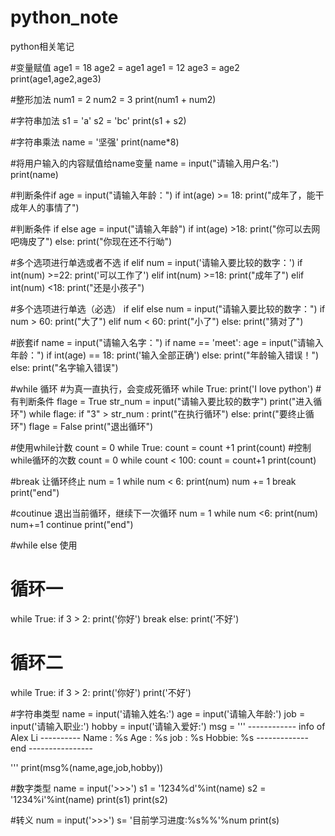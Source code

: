 # python_note
python相关笔记

#变量赋值
age1 = 18
age2 = age1
age1 = 12
age3 = age2
print(age1,age2,age3)

#整形加法
num1 = 2
num2 = 3
print(num1 + num2)

#字符串加法
s1 = 'a'
s2 = 'bc'
print(s1 + s2)

#字符串乘法
name = '坚强'
print(name*8)

#将用户输入的内容赋值给name变量
name = input("请输入用户名:")
print(name)

#判断条件if
age = input("请输入年龄：")
if int(age) >= 18:
    print("成年了，能干成年人的事情了")

#判断条件 if else
age = input("请输入年龄")
if int(age) >18:
    print("你可以去网吧嗨皮了")
else:
    print("你现在还不行呦")

#多个选项进行单选或者不选 if elif
num = input('请输入要比较的数字：')
if int(num) >=22:
    print('可以工作了')
elif int(num) >=18:
    print("成年了")
elif int(num) <18:
    print("还是小孩子")

#多个选项进行单选（必选） if elif else
num = input("请输入要比较的数字：")
if num > 60:
    print("大了")
elif num < 60:
    print("小了")
else:
    print("猜对了")

#嵌套if
name = input("请输入名字：")
if name == 'meet':
    age = input("请输入年龄：")
    if int(age) == 18:
        print('输入全部正确')
    else:
        print("年龄输入错误！")
else:
    print("名字输入错误")


#while 循环
#为真一直执行，会变成死循环
while True:
    print('I love python')
#有判断条件
flage = True
str_num = input("请输入要比较的数字")
print("进入循环")
while flage:
    if "3" > str_num :
        print("在执行循环")
    else:
        print("要终止循环")
        flage = False
print("退出循环")


#使用while计数
count = 0
while True:
    count = count +1
    print(count)
#控制while循环的次数
count = 0
while count < 100:
    count = count+1
    print(count)

#break 让循环终止
num = 1
while num < 6:
    print(num)
    num += 1
    break
    print("end")


#coutinue 退出当前循环，继续下一次循环
num = 1
while num <6:
    print(num)
    num+=1
    continue
    print("end")

#while else 使用
# 循环一
while True:
    if 3 > 2:
        print('你好')
        break
else:
    print('不好')

# 循环二
while True:
    if 3 > 2:
        print('你好')
print('不好')

#字符串类型
name = input('请输入姓名:')
age = input('请输入年龄:')
job = input('请输入职业:')
hobby = input('请输入爱好:')
msg = '''
------------ info of Alex Li ----------
Name  : %s
Age   : %s 
job   : %s 
Hobbie: %s 
------------- end ----------------

'''
print(msg%(name,age,job,hobby))


#数字类型
name = input('>>>')
s1 = '1234%d'%int(name)
s2 = '1234%i'%int(name)
print(s1)
print(s2)

#转义
num = input('>>>')
s= '目前学习进度:%s%%'%num
print(s)
